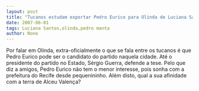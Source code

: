 ```yaml
---
layout: post
title: "Tucanos estudam exportar Pedro Eurico para Olinda de Luciana Santos"
date: 2007-06-01
tags: Luciana Santos,olinda,pedro manta
author: None
---
```

Por falar em Olinda, extra-oficialmente o que se fala entre os tucanos &eacute; que Pedro Eurico pode ser o candidato do partido naquela cidade. At&eacute; o presidente do partido no Estado, S&eacute;rgio Guerra, defende a tese. 
Pelo que diz a amigos, Pedro Eurico n&atilde;o tem o menor interesse, pois sonha com a prefeitura do Recife desde pequenininho. Al&eacute;m disto, qual a sua afinidade com a terra de Alceu Valen&ccedil;a?
&nbsp; 